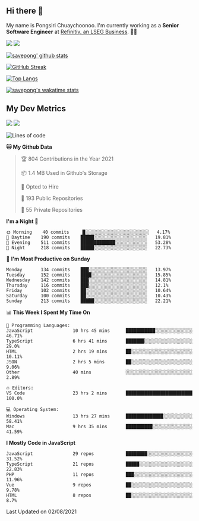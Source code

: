 ## Hi there 👋

My name is Pongsiri Chuaychoonoo. I'm currently working as a **Senior Software Engineer** at [Refinitiv, an LSEG Business](https://www.refinitiv.com). 👨‍💻

[<img src="https://img.shields.io/badge/savepong.com-%230077B5.svg?&style=for-the-badge&color=81e6d9" />](https://savepong.com)
[<img src="https://img.shields.io/badge/linkedin-%230077B5.svg?&style=for-the-badge&logo=linkedin&logoColor=white" />](https://www.linkedin.com/in/savepong)

[![savepong' github stats](https://github-readme-stats.vercel.app/api?username=savepong&show_icons=true&count_private=true&theme=gotham&hide_border=true&bg_color=00000000&text_color=768390FF)](https://savepong.com/posts/stats)

[![GitHub Streak](https://github-readme-streak-stats.herokuapp.com?user=savepong&theme=gotham&hide_border=true&background=00000000&dates=768390FF)](https://savepong.com/posts/stats)

[![Top Langs](https://github-readme-stats.vercel.app/api/top-langs/?username=savepong&layout=compact&langs_count=10&theme=gotham&hide_border=true&bg_color=00000000&text_color=768390FF)](https://savepong.com/posts/stats)

[![savepong's wakatime stats](https://github-readme-stats.vercel.app/api/wakatime?username=@savepong&layout=default&theme=gotham&hide_border=true&bg_color=00000000&text_color=768390FF)](https://savepong.com/posts/stats)

## My Dev Metrics

[![](https://komarev.com/ghpvc/?username=savepong&color=blue&label=Profile%20Views)](https://github.com/savepong)
[![](https://img.shields.io/github/followers/savepong?label=GitHub%20Followers)](https://github.com/savepong)

<!--START_SECTION:waka-->
![Lines of code](https://img.shields.io/badge/From%20Hello%20World%20I%27ve%20Written-9.1%20million%20lines%20of%20code-blue)

**🐱 My Github Data** 

> 🏆 804 Contributions in the Year 2021
 > 
> 📦 1.4 MB Used in Github's Storage 
 > 
> 💼 Opted to Hire
 > 
> 📜 193 Public Repositories 
 > 
> 🔑 55 Private Repositories  
 > 
**I'm a Night 🦉** 

```text
🌞 Morning    40 commits     █░░░░░░░░░░░░░░░░░░░░░░░░   4.17% 
🌆 Daytime    190 commits    █████░░░░░░░░░░░░░░░░░░░░   19.81% 
🌃 Evening    511 commits    █████████████░░░░░░░░░░░░   53.28% 
🌙 Night      218 commits    █████░░░░░░░░░░░░░░░░░░░░   22.73%

```
📅 **I'm Most Productive on Sunday** 

```text
Monday       134 commits    ███░░░░░░░░░░░░░░░░░░░░░░   13.97% 
Tuesday      152 commits    ████░░░░░░░░░░░░░░░░░░░░░   15.85% 
Wednesday    142 commits    ███░░░░░░░░░░░░░░░░░░░░░░   14.81% 
Thursday     116 commits    ███░░░░░░░░░░░░░░░░░░░░░░   12.1% 
Friday       102 commits    ██░░░░░░░░░░░░░░░░░░░░░░░   10.64% 
Saturday     100 commits    ██░░░░░░░░░░░░░░░░░░░░░░░   10.43% 
Sunday       213 commits    █████░░░░░░░░░░░░░░░░░░░░   22.21%

```


📊 **This Week I Spent My Time On** 

```text
💬 Programming Languages: 
JavaScript               10 hrs 45 mins      ███████████░░░░░░░░░░░░░░   46.71% 
TypeScript               6 hrs 41 mins       ███████░░░░░░░░░░░░░░░░░░   29.0% 
HTML                     2 hrs 19 mins       ██░░░░░░░░░░░░░░░░░░░░░░░   10.11% 
JSON                     2 hrs 5 mins        ██░░░░░░░░░░░░░░░░░░░░░░░   9.06% 
Other                    40 mins             ░░░░░░░░░░░░░░░░░░░░░░░░░   2.89%

🔥 Editors: 
VS Code                  23 hrs 2 mins       █████████████████████████   100.0%

💻 Operating System: 
Windows                  13 hrs 27 mins      ██████████████░░░░░░░░░░░   58.41% 
Mac                      9 hrs 35 mins       ██████████░░░░░░░░░░░░░░░   41.59%

```

**I Mostly Code in JavaScript** 

```text
JavaScript               29 repos            ████████░░░░░░░░░░░░░░░░░   31.52% 
TypeScript               21 repos            █████░░░░░░░░░░░░░░░░░░░░   22.83% 
PHP                      11 repos            ███░░░░░░░░░░░░░░░░░░░░░░   11.96% 
Vue                      9 repos             ██░░░░░░░░░░░░░░░░░░░░░░░   9.78% 
HTML                     8 repos             ██░░░░░░░░░░░░░░░░░░░░░░░   8.7%

```



 Last Updated on 02/08/2021
<!--END_SECTION:waka-->

<!--
**savepong/savepong** is a ✨ _special_ ✨ repository because its `README.md` (this file) appears on your GitHub profile.

Here are some ideas to get you started:

- 🔭 I’m currently working on WebComponents and TypeScript.
- 🌱 I’m currently learning ...
- 👯 I’m looking to collaborate on ...
- 🤔 I’m looking for help with ...
- 💬 Ask me about ...
- 📫 How to reach me: ...
- 😄 Pronouns: ...
- ⚡ Fun fact: ...
-->
